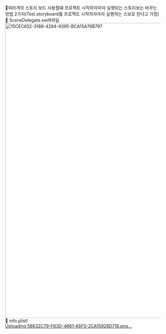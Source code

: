 🍍여러개의 스토리 보드 사용할떄 프로젝트 시작하자마자 실행되는 스토리보는 바꾸는 방법 2가지(Test.storyboard를 프로젝트 시작하자마자 실행하는 스보로 한다고 가정)
  🍏 SceneDelegate.swift파일
  <img width="954" alt="15CEC652-3188-4284-9395-BCA15A76B797" src="https://user-images.githubusercontent.com/70764912/122196361-24c0c800-ced2-11eb-897e-7ecf946bd721.png">
  🍏 info.plist!  
  [Uploading 58632C79-F63D-4661-A5F0-2CA15928D718.png…]()
